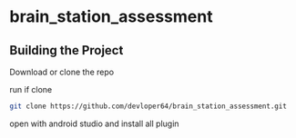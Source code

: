 # brain_station_assessment

## Building the Project

Download or clone the repo

run if clone
```sh
git clone https://github.com/devloper64/brain_station_assessment.git
```

open with android studio and install all plugin